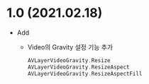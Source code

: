 1.0 (2021.02.18)
=
- Add
    - Video의 Gravity 설정 기능 추가

        ``` swift
        AVLayerVideoGravity.Resize
        AVLayerVideoGravity.ResizeAspect
        AVLayerVideoGravity.ResizeAspectFill
        ```